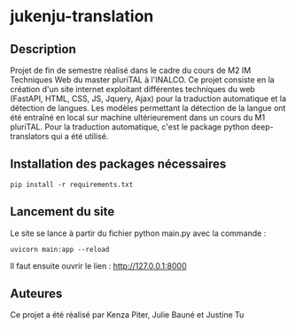 # jukenju-translation

## Description
Projet de fin de semestre réalisé dans le cadre du cours de M2 IM Techniques Web du master pluriTAL à l'INALCO. Ce projet consiste en la création d'un site internet exploitant différentes techniques du web (FastAPI, HTML, CSS, JS, Jquery, Ajax) pour la traduction automatique et la détection de langues. Les modèles permettant la détection de la langue ont été entraîné en local sur machine ultérieurement dans un cours du M1 pluriTAL. Pour la traduction automatique, c'est le package python deep-translators qui a été utilisé.

## Installation des packages nécessaires
```
pip install -r requirements.txt
```

## Lancement du site
Le site se lance à partir du fichier python main.py avec la commande : 

```
uvicorn main:app --reload
```

Il faut ensuite ouvrir le lien : http://127.0.0.1:8000

## Auteures
Ce projet a été réalisé par Kenza Piter, Julie Bauné et Justine Tu